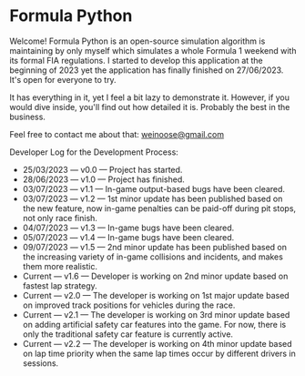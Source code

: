 # Formula Python
Welcome! Formula Python is an open-source simulation algorithm is maintaining by only myself which simulates a whole Formula 1 weekend with its formal FIA regulations. I started to develop this application at the beginning of 2023 yet the application has finally finished on 27/06/2023. It's open for everyone to try.

It has everything in it, yet I feel a bit lazy to demonstrate it. However, if you would dive inside, you'll find out how detailed it is. Probably the best in the business.

Feel free to contact me about that: weinoose@gmail.com

Developer Log for the Development Process:
* 25/03/2023 — v0.0 — Project has started.
* 28/06/2023 — v1.0 — Project has finished.
* 03/07/2023 — v1.1 — In-game output-based bugs have been cleared.
* 03/07/2023 — v1.2 — 1st minor update has been published based on the new feature, now in-game penalties can be paid-off during pit stops, not only race finish.
* 04/07/2023 — v1.3 — In-game bugs have been cleared.
* 05/07/2023 — v1.4 — In-game bugs have been cleared.
* 09/07/2023 — v1.5 — 2nd minor update has been published based on the increasing variety of in-game collisions and incidents, and makes them more realistic.
* Current — v1.6 — Developer is working on 2nd minor update based on fastest lap strategy.
* Current — v2.0 — The developer is working on 1st major update based on improved track positions for vehicles during the race.
* Current — v2.1 — The developer is working on 3rd minor update based on adding artificial safety car features into the game. For now, there is only the traditional safety car feature is currently active.
* Current — v2.2 — The developer is working on 4th minor update based on lap time priority when the same lap times occur by different drivers in sessions.

